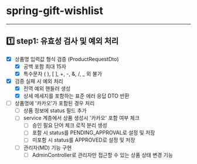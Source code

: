 # **spring-gift-wishlist**

***

## 1️⃣ step1: 유효성 검사 및 예외 처리

- [x] 상품명 입력값 형식 검증 (ProductRequestDto)
    - [x] 공백 포함 최대 15자
    - [x] 특수문자 ( ), [ ], +, -, &, /, _ 외 불가
- [x] 검증 실패 시 예외 처리
    - [x] 전역 예외 핸들러 생성
    - [x] 상세 메세지를 포함하는 표준 에러 응답 DTO 반환
- [ ] 상품명에 '카카오'가 포함된 경우 처리
    - [ ] 상품 정보에 status 필드 추가
    - [ ] service 계층에서 상품 생성시 '카카오' 포함 여부 체크
        - [ ] 승인 필요 단어 체크 로직 분리 생성
        - [ ] 포함 시 status를 PENDING_APPROVAL로 설정 및 저장
        - [ ] 미포함 시 status를 APPROVED로 설정 및 저장
    - [ ] 관리자(MD) 기능 구현
        - [ ] AdminController로 관리자만 접근할 수 있는 상품 상태 변경 기능